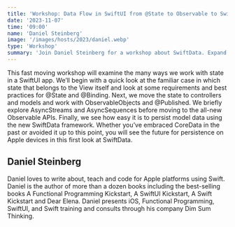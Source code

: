 ```yaml
---
title: 'Workshop: Data Flow in SwiftUI from @State to Observable to SwiftData'
date: '2023-11-07'
time: '09:00'
name: 'Daniel Steinberg'
image: '/images/hosts/2023/daniel.webp'
type: 'Workshop'
summary: 'Join Daniel Steinberg for a workshop about SwiftData. Expand for details…'
---
```


This fast moving workshop will examine the many ways we work with state in a SwiftUI app. We’ll begin with a quick look at the familiar case in which state that belongs to the View itself and look at some requirements and best practices for @State and @Binding. Next, we move the state to controllers and models and work with ObservableObjects and @Published. We briefly explore AsyncStreams and AsyncSequences before moving to the all-new Observable APIs. Finally, we see how easy it is to persist model data using the new SwiftData framework. Whether you’ve embraced CoreData in the past or avoided it up to this point, you will see the future for persistence on Apple devices in this first look at SwiftData.

## Daniel Steinberg

Daniel loves to write about, teach and code for Apple platforms using Swift. Daniel is the author of more than a dozen books including the best-selling books A Functional Programming Kickstart, A SwiftUI Kickstart, A Swift Kickstart and Dear Elena. Daniel presents iOS, Functional Programming, SwiftUI, and Swift training and consults through his company Dim Sum Thinking.
